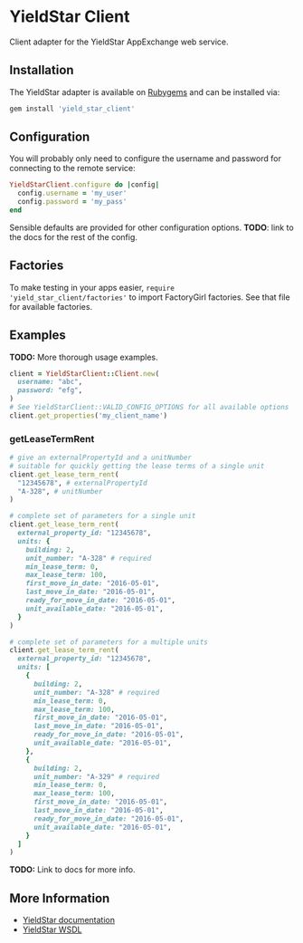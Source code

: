 # YieldStar Client #

Client adapter for the YieldStar AppExchange web service.

## Installation ##

The YieldStar adapter is available on [Rubygems][rubygems] and can be installed via:

```ruby
gem install 'yield_star_client'
```

## Configuration ##

You will probably only need to configure the username and password for connecting to the remote service:

```ruby
YieldStarClient.configure do |config|
  config.username = 'my_user'
  config.password = 'my_pass'
end
```

Sensible defaults are provided for other configuration options. **TODO**: link to the docs for the rest of the config.

## Factories

To make testing in your apps easier, `require 'yield_star_client/factories'` to import FactoryGirl factories. See that file for available factories.

## Examples ##

**TODO:** More thorough usage examples.

```ruby
client = YieldStarClient::Client.new(
  username: "abc",
  password: "efg",
)
# See YieldStarClient::VALID_CONFIG_OPTIONS for all available options
client.get_properties('my_client_name')
```

### getLeaseTermRent ###

```ruby
# give an externalPropertyId and a unitNumber
# suitable for quickly getting the lease terms of a single unit
client.get_lease_term_rent(
  "12345678", # externalPropertyId
  "A-328", # unitNumber
)

# complete set of parameters for a single unit
client.get_lease_term_rent(
  external_property_id: "12345678",
  units: {
    building: 2,
    unit_number: "A-328" # required
    min_lease_term: 0,
    max_lease_term: 100,
    first_move_in_date: "2016-05-01",
    last_move_in_date: "2016-05-01",
    ready_for_move_in_date: "2016-05-01",
    unit_available_date: "2016-05-01",
  }
)

# complete set of parameters for a multiple units
client.get_lease_term_rent(
  external_property_id: "12345678",
  units: [
    {
      building: 2,
      unit_number: "A-328" # required
      min_lease_term: 0,
      max_lease_term: 100,
      first_move_in_date: "2016-05-01",
      last_move_in_date: "2016-05-01",
      ready_for_move_in_date: "2016-05-01",
      unit_available_date: "2016-05-01",
    },
    {
      building: 2,
      unit_number: "A-329" # required
      min_lease_term: 0,
      max_lease_term: 100,
      first_move_in_date: "2016-05-01",
      last_move_in_date: "2016-05-01",
      ready_for_move_in_date: "2016-05-01",
      unit_available_date: "2016-05-01",
    }
  ]
)
```

**TODO:** Link to docs for more info.

## More Information ##

* [YieldStar documentation][yieldstar-docs]
* [YieldStar WSDL][yieldstar-wsdl]

 [rubygems]: http://rubygems.org/gems/yield_star_client
 [yieldstar-docs]: http://rmsws.yieldstar.com/rmsws/doc/AppExchange/index.html
 [yieldstar-wsdl]: http://rmsws.yieldstar.com/rmsws/AppExchange?wsdl
